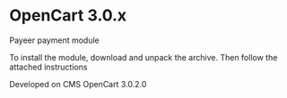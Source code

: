 OpenCart 3.0.x
======
Payeer payment module

To install the module, download and unpack the archive.
Then follow the attached instructions

Developed on CMS OpenCart 3.0.2.0 
